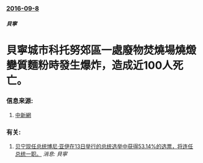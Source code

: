 ### [2016-09-8](/news/2016/09/8/index.md)

##### 貝寧
# 貝寧城市科托努郊區一處廢物焚燒場燒燬變質麵粉時發生爆炸，造成近100人死亡。 




### 信息来源:

1. [中新網](http://www.chinanews.com/gj/2016/09-09/7999868.shtml)

### 有关:

1. [贝宁现任总统博尼·亚伊在13日举行的总统选举中获得53.14%的选票，将连任总统一职。](/news/2011/03/21/贝宁现任总统博尼-亚伊在13日举行的总统选举中获得5314-的选票-将连任总统一职.md) _消息: 貝寧_
